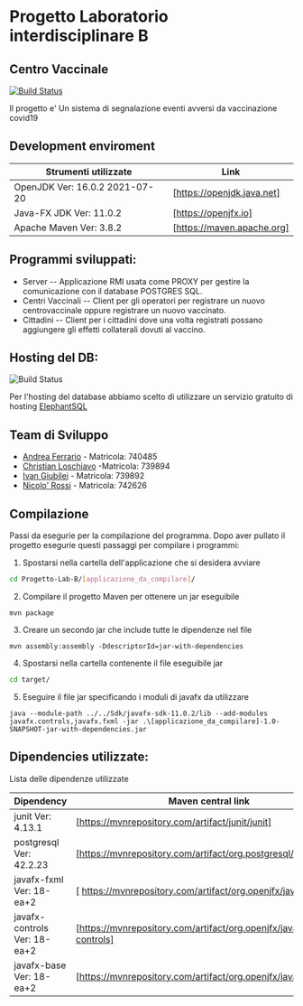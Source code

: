 # Progetto Laboratorio interdisciplinare B
## Centro Vaccinale

[![Build Status](https://travis-ci.org/joemccann/dillinger.svg?branch=master)](https://travis-ci.org/joemccann/dillinger)

Il progetto e' Un sistema di segnalazione eventi avversi da vaccinazione covid19

## Development enviroment
| Strumenti utilizzate | Link |
| ------ | ------ |
| OpenJDK Ver: 16.0.2 2021-07-20 | [https://openjdk.java.net] |
| Java-FX JDK Ver: 11.0.2 | [https://openjfx.io] |
| Apache Maven Ver: 3.8.2 | [https://maven.apache.org] |



## Programmi sviluppati:

- Server
-- Applicazione RMI usata come PROXY per gestire la comunicazione con il database POSTGRES SQL.
- Centri Vaccinali
-- Client per gli operatori per registrare un nuovo centrovaccinale oppure registrare un nuovo vaccinato.
- Cittadini 
-- Client per i cittadini dove una volta registrati possano aggiungere gli effetti collaterali dovuti al vaccino.

## Hosting del DB:



![Build Status](https://www.elephantsql.com/images/postgresql-as-a-service-elephantsql.png)


Per l'hosting del database abbiamo scelto di utilizzare un servizio gratuito di hosting [ElephantSQL](https://www.elephantsql.com/)

## Team di Sviluppo



- [Andrea Ferrario](https://github.com/AndreaF17) - Matricola: 740485 
- [Christian Loschiavo](https://github.com/Borotalcohol) -Matricola: 739894
- [Ivan Giubilei](https://github.com/Kawa-git) - Matricola: 739892
- [Nicolo' Rossi](https://github.com/NickReds) - Matricola: 742626 

## Compilazione

Passi da esegurie per la compilazione del programma.
Dopo aver pullato il progetto esegurie questi passaggi per compilare i programmi:


1. Spostarsi nella cartella dell'applicazione che si desidera avviare
```sh
cd Progetto-Lab-B/[applicazione_da_compilare]/
```
2. Compilare il progetto Maven per ottenere un jar eseguibile
```
mvn package
```
3. Creare un secondo jar che include tutte le dipendenze nel file
```
mvn assembly:assembly -DdescriptorId=jar-with-dependencies
```
4. Spostarsi nella cartella contenente il file eseguibile jar
``` sh
cd target/
```
5. Eseguire il file jar specificando i moduli di javafx da utilizzare
``` 
java --module-path ../../Sdk/javafx-sdk-11.0.2/lib --add-modules javafx.controls,javafx.fxml -jar .\[applicazione_da_compilare]-1.0-SNAPSHOT-jar-with-dependencies.jar
```

## Dipendencies utilizzate:
Lista delle dipendenze utilizzate

| Dipendency | Maven central link |
| ------ | ------ |
| junit Ver: 4.13.1 | [https://mvnrepository.com/artifact/junit/junit] |
| postgresql Ver: 42.2.23 | [https://mvnrepository.com/artifact/org.postgresql/postgresql] |
| javafx-fxml Ver: 18-ea+2 | [ https://mvnrepository.com/artifact/org.openjfx/javafx-fxml] |
| javafx-controls Ver: 18-ea+2 | [https://mvnrepository.com/artifact/org.openjfx/javafx-controls] |
| javafx-base Ver: 18-ea+2 | [https://mvnrepository.com/artifact/org.openjfx/javafx-base] |
